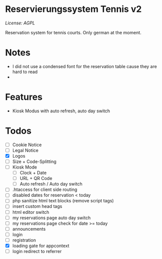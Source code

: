 # Reservierungssystem Tennis v2

*License: AGPL*

Reservation system for tennis courts. Only german at the moment.

# Notes

* I did not use a condensed font for the reservation table cause they are hard to read
* 

# Features

* Kiosk Modus with auto refresh, auto day switch

# Todos

* [ ] Cookie Notice
* [ ] Legal Notice
* [x] Logos
* [ ] Size + Code-Splitting
* [ ] Kiosk Mode
  * [ ] Clock + Date
  * [ ] URL + QR Code
  * [ ] Auto refresh / Auto day switch
* [ ] .htaccess for client side routing
* [ ] disabled dates for reservation < today
* [ ] php sanitize html text blocks (remove script tags)
* [ ] insert custom head tags
* [ ] html editor switch
* [ ] my reservations page auto day switch
* [ ] my reservations page check for date >= today
* [ ] announcements
* [ ] login
* [ ] registration
* [x] loading gate for appcontext
* [ ] login redirect to referrer